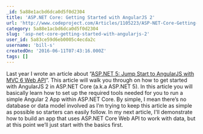 ```yaml
---
_id: 5a88e1acbd6dca0d5f0d2304
title: 'ASP.NET Core: Getting Started with AngularJS 2'
url: 'http://www.codeproject.com/Articles/1105223/ASP-NET-Core-Getting-Started-with-AngularJS'
category: 5a88e1acbd6dca0d5f0d2304
slug: 'asp-net-core-getting-started-with-angularjs-2'
user_id: 5a83ce59d6eb0005c4ecda2c
username: 'bill-s'
createdOn: '2016-06-11T07:43:16.000Z'
tags: []
---
```


Last year I wrote an article about “<a href="http://proudmonkey.azurewebsites.net/asp-net-5-jump-start-to-angularjs-with-mvc-6-web-api/">ASP.NET 5: Jump Start to AngularJS with MVC 6 Web API</a>”. This article will walk you through on how to get started with AngularJS 2 in ASP.NET Core (a.k.a ASP.NET 5). In this article you will basically learn how to set up the required tools needed for you to run a simple Angular 2 App within ASP.NET Core. By simple, I mean there’s no database or data model involved as I’m trying to keep this article as simple as possible so starters can easily follow. In my next article, I'll demonstrate how to build an app that uses ASP.NET Core Web API to work with data, but at this point we’ll just start with the basics first.
